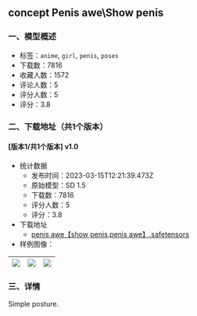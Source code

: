 ## concept Penis awe\Show penis
### 一、模型概述

- 标签：`anime`, `girl`, `penis`, `poses`
- 下载数：7816
- 收藏人数：1572
- 评论人数：5
- 评分人数：5
- 评分：3.8

### 二、下载地址（共1个版本）

#### [版本1/共1个版本] v1.0

- 统计数据
  - 发布时间：2023-03-15T12:21:39.473Z
  - 原始模型：SD 1.5
  - 下载数：7816
  - 评分人数：5
  - 评分：3.8
- 下载地址
  - [penis awe【show penis,penis awe】.safetensors](https://civitai.com/api/download/models/21782)
- 样例图像：

| <img src="https://image.civitai.com/xG1nkqKTMzGDvpLrqFT7WA/4450e550-f70e-47ee-e781-a6f1097b2b00/width=450/232366.jpeg" /> | <img src="https://image.civitai.com/xG1nkqKTMzGDvpLrqFT7WA/71e53641-258c-49d6-88e8-8b5b70ec1700/width=450/232368.jpeg" /> | <img src="https://image.civitai.com/xG1nkqKTMzGDvpLrqFT7WA/ecbca6d6-e8a1-455b-0393-e6191f9da300/width=450/232367.jpeg" /> |
| ---- | ---- | ---- |


### 三、详情
<p>Simple posture.</p>
